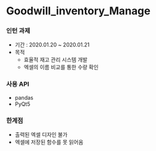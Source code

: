# Goodwill_inventory_Manage

### 인턴 과제

- 기간 : 2020.01.20 ~ 2020.01.21
- 목적 
  - 효율적 재고 관리 시스템 개발
  - 엑셀의 이름 비교를 통한 수량 확인

### 사용 API

- pandas
- PyQt5

### 한계점

- 출력된 엑셀 디자인 불가
- 엑셀에 저장된 함수를 못 읽어옴
